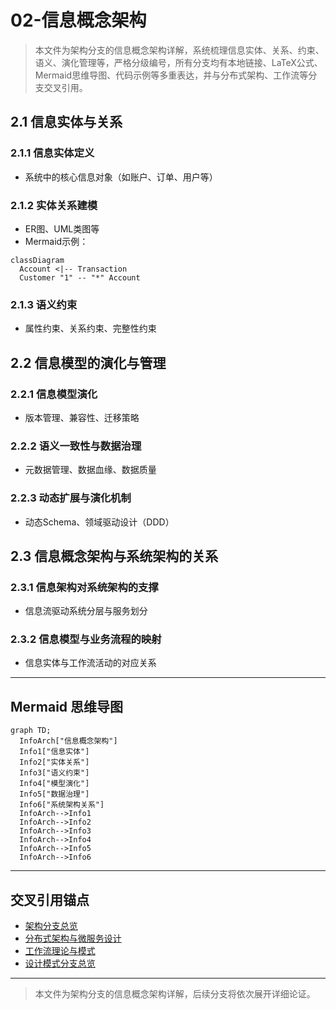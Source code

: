 # 02-信息概念架构

> 本文件为架构分支的信息概念架构详解，系统梳理信息实体、关系、约束、语义、演化管理等，严格分级编号，所有分支均有本地链接、LaTeX公式、Mermaid思维导图、代码示例等多重表达，并与分布式架构、工作流等分支交叉引用。

## 2.1 信息实体与关系

### 2.1.1 信息实体定义

- 系统中的核心信息对象（如账户、订单、用户等）

### 2.1.2 实体关系建模

- ER图、UML类图等
- Mermaid示例：

```mermaid
classDiagram
  Account <|-- Transaction
  Customer "1" -- "*" Account
```

### 2.1.3 语义约束

- 属性约束、关系约束、完整性约束

## 2.2 信息模型的演化与管理

### 2.2.1 信息模型演化

- 版本管理、兼容性、迁移策略

### 2.2.2 语义一致性与数据治理

- 元数据管理、数据血缘、数据质量

### 2.2.3 动态扩展与演化机制

- 动态Schema、领域驱动设计（DDD）

## 2.3 信息概念架构与系统架构的关系

### 2.3.1 信息架构对系统架构的支撑

- 信息流驱动系统分层与服务划分

### 2.3.2 信息模型与业务流程的映射

- 信息实体与工作流活动的对应关系

---

## Mermaid 思维导图

```mermaid
graph TD;
  InfoArch["信息概念架构"]
  Info1["信息实体"]
  Info2["实体关系"]
  Info3["语义约束"]
  Info4["模型演化"]
  Info5["数据治理"]
  Info6["系统架构关系"]
  InfoArch-->Info1
  InfoArch-->Info2
  InfoArch-->Info3
  InfoArch-->Info4
  InfoArch-->Info5
  InfoArch-->Info6
```

---

## 交叉引用锚点

- [架构分支总览](./00-Overview.md)
- [分布式架构与微服务设计](./01-DistributedMicroservices.md)
- [工作流理论与模式](./03-WorkflowTheory.md)
- [设计模式分支总览](../DesignPattern/00-Overview.md)

---

> 本文件为架构分支的信息概念架构详解，后续分支将依次展开详细论证。
